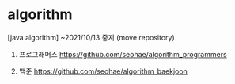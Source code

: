 # algorithm
[java algorithm] ~2021/10/13 중지 (move repository)

1. 프로그래머스
https://github.com/seohae/algorithm_programmers

2. 백준
https://github.com/seohae/algorithm_baekjoon
